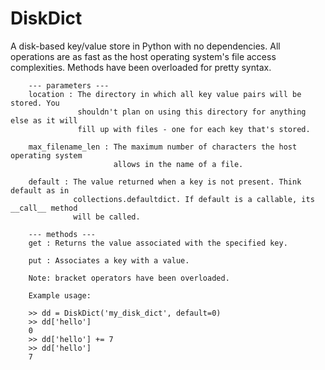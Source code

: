# DiskDict
A disk-based key/value store in Python with no dependencies. All operations are as fast as the host operating system's file access complexities. Methods have been overloaded for pretty syntax.
		
		--- parameters ---
		location : The directory in which all key value pairs will be stored. You
				   shouldn't plan on using this directory for anything else as it will 
				   fill up with files - one for each key that's stored.
		
		max_filename_len : The maximum number of characters the host operating system
						   allows in the name of a file.
						   
		default : The value returned when a key is not present. Think default as in 
				  collections.defaultdict. If default is a callable, its __call__ method
				  will be called.
		
		--- methods ---
		get : Returns the value associated with the specified key.
		
		put : Associates a key with a value.
		
		Note: bracket operators have been overloaded.
		
		Example usage:
		
		>> dd = DiskDict('my_disk_dict', default=0)
		>> dd['hello']
		0
		>> dd['hello'] += 7
		>> dd['hello']
		7
